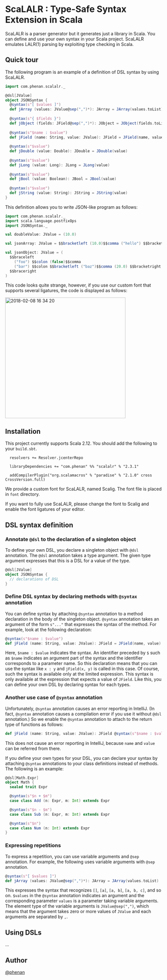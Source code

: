 # ScaLALR : Type-Safe Syntax Extension in Scala

ScaLALR is a parser generator but it generates just a library in Scala.
You can define and use your own syntax in your Scala project. 
ScaLALR emulates LALR(1) parsing by exploiting type checking in Scala.

## Quick tour

The following program is an example of a definition of DSL syntax by using ScaLALR.

```scala
import com.phenan.scalalr._

@dsl[JValue]
object JSONSyntax {
  @syntax(s"[ $values ]")
  def jArray (values: JValue@sep(",")*): JArray = JArray(values.toList)
  
  @syntax(s"{ $fields }")
  def jObject (fields: JField@sep(",")*): JObject = JObject(fields.toList)
  
  @syntax(s"$name : $value")
  def jField (name: String, value: JValue): JField = JField(name, value)
  
  @syntax(s"$value")
  def jDouble (value: Double): JDouble = JDouble(value)
  
  @syntax(s"$value")
  def jLong (value: Long): JLong = JLong(value)
  
  @syntax(s"$value")
  def jBool (value: Boolean): JBool = JBool(value)
  
  @syntax(s"$value")
  def jString (value: String): JString = JString(value)
}
```

This definition allows you to write JSON-like program as follows:

```scala
import com.phenan.scalalr._
import scala.language.postfixOps
import JSONSyntax._

val doubleValue: JValue = (10.0)

val jsonArray: JValue = $$bracketleft (10.0)$$comma ("hello") $$bracketright

val jsonObject: JValue = (
  $$braceleft
    ("foo") $$colon (false)$$comma
    ("bar") $$colon $$bracketleft ("baz")$$comma (20.0) $$bracketright
  $$braceright
)
```

This code looks quite strange, however,
if you use our custom font that supports several ligatures,
the code is displayed as follows:

<img width="387" alt="2018-02-08 16 34 20" src="https://user-images.githubusercontent.com/4749268/35960681-f362da7c-0ced-11e8-8053-5baa0c7752cf.png">

## Installation

This project currently supports Scala 2.12.
You should add the following to your `build.sbt`.

```sbtshell
  resolvers += Resolver.jcenterRepo
  
  libraryDependencies += "com.phenan" %% "scalalr" % "2.3.1"
  
  addCompilerPlugin("org.scalamacros" % "paradise" % "2.1.0" cross CrossVersion.full)
```

We provide a custom font for ScaLALR, named Scalig.
The font file is placed in `font` directory.

If you want to fully use ScaLALR, 
please change the font to Scalig and enable the font ligatures of your editor.


## DSL syntax definition

### Annotate `@dsl` to the declaration of a singleton object

To define your own DSL, you declare a singleton object with `@dsl` annotation.
The `@dsl` annotation takes a type argument.
The given type argument expresses that this is a DSL for a value of the type.

```scala
@dsl[JValue]
object JSONSyntax {
  // declarations of DSL
}
```

### Define DSL syntax by declaring methods with `@syntax` annotation

You can define syntax by attaching `@syntax` annotation to a method declaration 
in the body of the singleton object.
`@syntax` annotation takes an argument of the form `s"..."` that expresses the syntax of the method.
For example, look at the following declaration:

```scala
@syntax(s"$name : $value")
def jField (name: String, value: JValue): JField = JField(name, value)
```

Here, `$name : $value` indicates the syntax.
An identifier preceded by `$` such as `$name` indicates an argument part of the syntax
and the identifier corresponds to a parameter name.
So this declaration means that you can use the syntax like `x : y` and 
`jField(x, y)` is called in this case.
Of course, such the syntax is available only at the limited expression.
This syntax is only available at the expression that expects a value of `JField`.
Like this, you can define your own DSL by declaring syntax for each types.


### Another use case of `@syntax` annotation

Unfortunately, `@syntax` annotation causes an error reporting in IntelliJ.
(In fact, `@syntax` annotation causes a compilation error if you use it without `@dsl` annotation.)
So we enable the `@syntax` annotation to attach to the return type of functions as follows:

```scala
def jField (name: String, value: JValue): JField @syntax(s"$name : $value") = JField(name, value)
```

This does not cause an error reporting in IntelliJ, because `name` and `value` can be referred from there.


If you define your own types for your DSL, 
you can declare your syntax by attaching `@syntax` annotations to your class definitions instead of methods.
The following is an example:

```scala
@dsl[Math.Expr]
object Math {
  sealed trait Expr

  @syntax(s"$n + $m")
  case class Add (n: Expr, m: Int) extends Expr

  @syntax(s"$n - $m")
  case class Sub (n: Expr, m: Int) extends Expr

  @syntax(s"$n")
  case class Num (n: Int) extends Expr
}
```

### Expressing repetitions

To express a repetition, you can use variable arguments and `@sep` annotation.
For example, the following uses variable arguments with `@sep` annotation.

```scala
@syntax(s"[ $values ]")
def jArray (values: JValue@sep(",")*): JArray = JArray(values.toList)
```

This expresses the syntax that recognizes
`[]`, `[a]`, `[a, b]`, `[a, b, c]`, and so on.
`$values` in the `@syntax` annotation indicates an argument
and the corresponding parameter `values` is a parameter taking variable arguments.
The element type of the variable arguments is `JValue@sep(",")`, 
which means that the argument takes zero or more values of `JValue` and each arguments are separated by `,`.


## Using DSLs

...

## Author

[@phenan](https://twitter.com/phenan)
